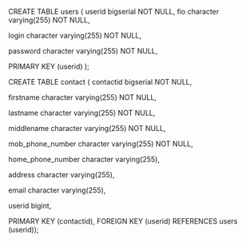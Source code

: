 CREATE TABLE users
(
userid bigserial NOT NULL,
fio character varying(255) NOT NULL,

login character varying(255) NOT NULL,

password character varying(255) NOT NULL,

PRIMARY KEY (userid)
);

CREATE TABLE contact
(
contactid bigserial NOT NULL,

firstname character varying(255) NOT NULL,

lastname character varying(255) NOT NULL,

middlename character varying(255) NOT NULL,

mob_phone_number character varying(255) NOT NULL,

home_phone_number character varying(255),

address character varying(255),

email character varying(255),

userid bigint,

PRIMARY KEY (contactid),
FOREIGN KEY (userid)
REFERENCES users (userid));
